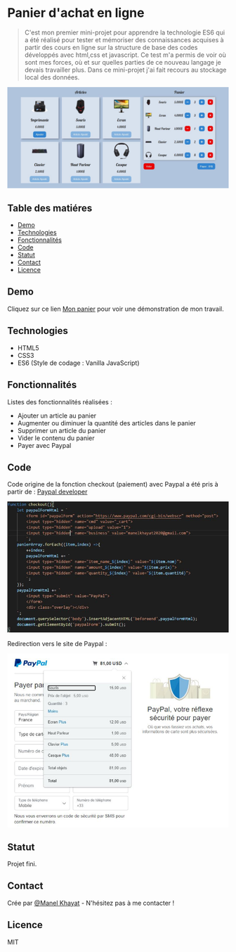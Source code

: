 # Panier d'achat en ligne
> C'est mon premier mini-projet pour apprendre la technologie ES6 qui a été réalisé pour tester et mémoriser des connaissances acquises à partir des cours en ligne sur la structure de base des codes développés avec html,css et javascript. Ce test m'a permis de voir où sont mes forces, où et sur quelles parties de ce nouveau langage je devais travailler plus.
Dans ce mini-projet j'ai fait recours au stockage local des données.

![Example screenshot](./img/produits/Capture.JPG)


## Table des matiéres
* [Demo](#demo)
* [Technologies](#technologies)
* [Fonctionnalités](#fonctionnalités)
* [Code](#ode)
* [Statut](#statut)
* [Contact](#contact)
* [Licence](#Licence)

## Demo
Cliquez sur ce lien [Mon panier](https://manelkhayat.github.io/Panier_ES6/) pour voir une démonstration de mon travail.

## Technologies
* HTML5 
* CSS3
* ES6 (Style de codage : Vanilla JavaScript)

## Fonctionnalités
Listes des fonctionnalités réalisées : 
* Ajouter un article au panier
* Augmenter ou diminuer la quantité des articles dans le panier
* Supprimer un article du panier
* Vider le contenu du panier
* Payer avec Paypal 

## Code
Code origine de la fonction checkout (paiement) avec Paypal a été pris à partir de : [Paypal developer](https://developer.paypal.com/docs/paypal-payments-standard/integration-guide/cart-upload/#implement-the-cart-upload-command)

![Example screenshot](./img/produits/Paypal.JPG)

Redirection vers le site de Paypal :

![Example screenshot](./img/produits/Paypal1.JPG)

## Statut
Projet fini.

## Contact
Crée par [@Manel Khayat](https://www.linkedin.cn/in/manel-khayat-413b91184/) - N'hésitez pas à me contacter !

## Licence
MIT
